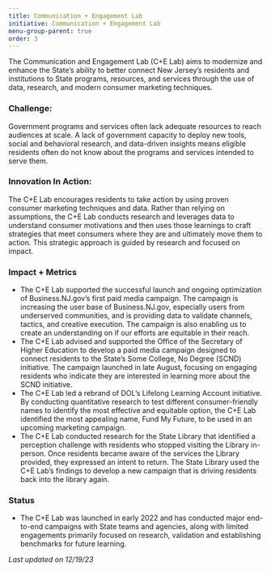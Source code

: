 ```yaml
---
title: Communication + Engagement Lab
initiative: Communication + Engagement Lab
menu-group-parent: true
order: 3
---
```


The Communication and Engagement Lab (C+E Lab) aims to modernize and enhance the State’s ability to better connect New Jersey’s residents and institutions to State programs, resources, and services through the use of data, research, and modern consumer marketing techniques.

### Challenge:
Government programs and services often lack adequate resources to reach audiences at scale. A lack of government capacity to deploy new tools, social and behavioral research, and data-driven insights means eligible residents often do not know about the programs and services intended to serve them.

### Innovation In Action:
The C+E Lab encourages residents to take action by using proven consumer marketing techniques and data. Rather than relying on assumptions, the C+E Lab conducts research and leverages data to understand consumer motivations and then uses those learnings to craft strategies that meet consumers where they are and ultimately move them to action. This strategic approach is guided by research and focused on impact.

### Impact + Metrics

-   The C+E Lab supported the successful launch and ongoing optimization of Business.NJ.gov’s first paid media campaign. The campaign is increasing the user base of Business.NJ.gov, especially users from underserved communities, and is providing data to validate channels, tactics, and creative execution. The campaign is also enabling us to create an understanding on if our efforts are equitable in their reach.
-   The C+E Lab advised and supported the Office of the Secretary of Higher Education to develop a paid media campaign designed to connect residents to the State’s Some College, No Degree (SCND) initiative. The campaign launched in late August, focusing on engaging residents who indicate they are interested in learning more about the SCND initiative. 
-   The C+E Lab led a rebrand of DOL’s Lifelong Learning Account initiative. By conducting quantitative research to test different consumer-friendly names to identify the most effective and equitable option, the C+E Lab identified the most appealing name, Fund My Future, to be used in an upcoming marketing campaign. 
-   The C+E Lab conducted research for the State Library that identified a perception challenge with residents who stopped visiting the Library in-person. Once residents became aware of the services the Library provided, they expressed an intent to return. The State Library used the C+E Lab’s findings to develop a new campaign that is driving residents back into the library again.


### Status

- The C+E Lab was launched in early 2022 and has conducted major end-to-end campaigns with State teams and agencies, along with limited engagements primarily focused on research, validation and establishing benchmarks for future learning.

*Last updated on 12/19/23*